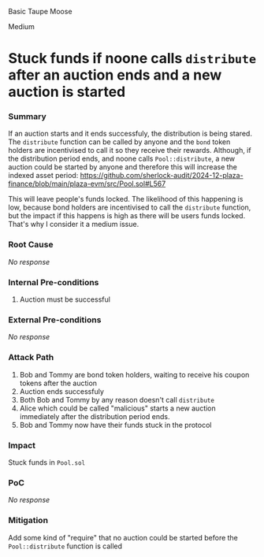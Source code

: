 Basic Taupe Moose

Medium

# Stuck funds if noone calls `distribute` after an auction ends and a new auction is started

### Summary

If an auction starts and it ends successfuly, the distribution is being stared. The `distribute` function can be called by anyone and the `bond` token holders are incentivised to call it so they receive their rewards. Although, if the distribution period ends, and noone calls `Pool::distribute`, a new auction could be started by anyone and therefore this will increase the indexed asset period:
https://github.com/sherlock-audit/2024-12-plaza-finance/blob/main/plaza-evm/src/Pool.sol#L567

This will leave people's funds locked. The likelihood of this happening is low, because bond holders are incentivised to call the `distribute` function, but the impact if this happens is high as there will be users funds locked. That's why I consider it a medium issue.

### Root Cause

_No response_

### Internal Pre-conditions

1. Auction must be successful

### External Pre-conditions

_No response_

### Attack Path

1. Bob and Tommy are  bond token holders, waiting to receive his coupon tokens after the auction
2. Auction ends successfuly
3. Both Bob and Tommy by any reason doesn't call `distribute`
4. Alice which could be called "malicious" starts a new auction immediately after the distribution period ends. 
5. Bob and Tommy now have their funds stuck in the protocol

### Impact

Stuck funds in `Pool.sol` 

### PoC

_No response_

### Mitigation

Add some kind of "require" that no auction could be started before the `Pool::distribute` function is called